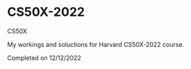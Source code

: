 # CS50X-2022
CS50X


My workings and soluctions for Harvard CS50X-2022 course. 

Completed on 12/12/2022
